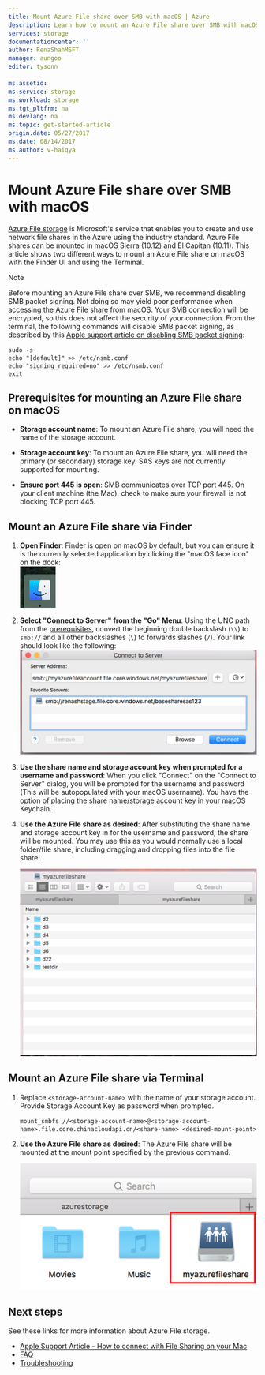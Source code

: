 ```yaml
---
title: Mount Azure File share over SMB with macOS | Azure
description: Learn how to mount an Azure File share over SMB with macOS.
services: storage
documentationcenter: ''
author: RenaShahMSFT
manager: aungoo
editor: tysonn

ms.assetid: 
ms.service: storage
ms.workload: storage
ms.tgt_pltfrm: na
ms.devlang: na
ms.topic: get-started-article
origin.date: 05/27/2017
ms.date: 08/14/2017
ms.author: v-haiqya
---
```


# Mount Azure File share over SMB with macOS
[Azure File storage](storage-dotnet-how-to-use-files.md) is Microsoft's service that enables you to create and use network file shares in the Azure using the industry standard. Azure File shares can be mounted in macOS Sierra (10.12) and El Capitan (10.11). This article shows two different ways to mount an Azure File share on macOS with the Finder UI and using the Terminal.

> [!Note]  
> Before mounting an Azure File share over SMB, we recommend disabling SMB packet signing. Not doing so may yield poor performance when accessing the Azure File share from macOS. Your SMB connection will be encrypted, so this does not affect the security of your connection. From the terminal, the following commands will disable SMB packet signing, as described by this [Apple support article on disabling SMB packet signing](https://support.apple.com/HT205926):  
>    ```
>    sudo -s
>    echo "[default]" >> /etc/nsmb.conf
>    echo "signing_required=no" >> /etc/nsmb.conf
>    exit
>    ```

## Prerequisites for mounting an Azure File share on macOS
* **Storage account name**: To mount an Azure File share, you will need the name of the storage account.

* **Storage account key**: To mount an Azure File share, you will need the primary (or secondary) storage key. SAS keys are not currently supported for mounting.

* **Ensure port 445 is open**: SMB communicates over TCP port 445. On your client machine (the Mac), check to make sure your firewall is not blocking TCP port 445.

## Mount an Azure File share via Finder
1. **Open Finder**: Finder is open on macOS by default, but you can ensure it is the currently selected application by clicking the "macOS face icon" on the dock:  
    ![The macOS face icon](media/storage-file-how-to-use-files-mac/mount-via-finder-1.png)

2. **Select "Connect to Server" from the "Go" Menu**: Using the UNC path from the [prerequisites](#preq), convert the beginning double backslash (`\\`) to `smb://` and all other backslashes (`\`) to forwards slashes (`/`). Your link should look like the following:
    ![The "Connect to Server" dialog](./media/storage-file-how-to-use-files-mac/mount-via-finder-2.png)

3. **Use the share name and storage account key when prompted for a username and password**: When you click "Connect" on the "Connect to Server" dialog, you will be prompted for the username and password (This will be autopopulated with your macOS username). You have the option of placing the share name/storage account key in your macOS Keychain.

4. **Use the Azure File share as desired**: After substituting the share name and storage account key in for the username and password, the share will be mounted. You may use this as you would normally use a local folder/file share, including dragging and dropping files into the file share:

    ![A snapshot of a mounted Azure File share](./media/storage-file-how-to-use-files-mac/mount-via-finder-3.png)

## Mount an Azure File share via Terminal
1. Replace `<storage-account-name>` with the name of your storage account. Provide Storage Account Key as password when prompted. 

    ```
    mount_smbfs //<storage-account-name>@<storage-account-name>.file.core.chinacloudapi.cn/<share-name> <desired-mount-point>
    ```

2. **Use the Azure File share as desired**: The Azure File share will be mounted at the mount point specified by the previous command.  

    ![A snapshot of the mounted Azure File share](./media/storage-file-how-to-use-files-mac/mount-via-terminal-1.png)

## Next steps
See these links for more information about Azure File storage.

* [Apple Support Article - How to connect with File Sharing on your Mac](https://support.apple.com/HT204445)
* [FAQ](storage-files-faq.md)
* [Troubleshooting](storage-troubleshoot-windows-file-connection-problems.md)